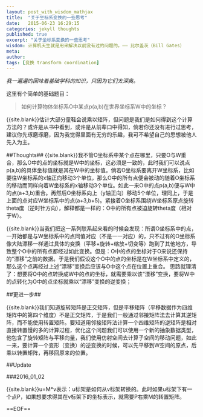 ```yaml
---
layout: post_with_wisdom_mathjax
title:  "关于坐标系变换的一些思考"
date:   2015-06-23 16:29:15
categories: jekyll thoughts
published: true
excerpt: "关于坐标系变换的一些思考"
wisdom: 计算机天生就是用来解决以前没有过的问题的。—— 比尔盖茨（Bill Gates）
meta: 
author: 
tags: [变换 transform coordination]
---
```


*我一遍遍的回味着基础学科的知识，只因为它们太深奥。*

这里有个简单的基础题目：

>如何计算物体坐标系O中某点p(a,b)在世界坐标系W中的坐标？

{{site.blank}}估计大部分童鞋会说乘以矩阵，但问题是我们是如何得到这个计算方法的？或许是从书中看到，或许是从前辈口中得知，倘若你还没有进行过思考，建议你先琢磨琢磨，因为我觉得里面有无穷的乐趣，我可不希望自己的思想被他人先入为主。

##Thoughts##
{{site.blank}}我不管O坐标系中某个点在哪里，只要O与W重合，那么O中的点的坐标就是W中的坐标，这必须是一致的，此时我们可以说点p(a,b)的具体坐标值就是其在W中的坐标值。倘若O坐标系要离开W坐标系，比如要往W坐标系的x轴正向移动3个单位，那么O中的所有点便会被动的随着O坐标系的移动而同样向着W坐标系的x轴移动3个单位。如此一来O中的点p(a,b)便与W中的点(a+3,b)重合。再然后O坐标系向上（y轴正向）移动5个单位，理同上，于是上面的点对应W坐标系中的点(a+3,b+5)。紧接着O坐标系围绕Ｗ坐标系原点旋转theta度（逆时针方向），解释都是一样的：O中的所有点被迫旋转theta度（相对于W）。

{{site.blank}}当我们把这一系列联系起来看的时候会发现：所谓O坐标系中的点，一开始都是与W坐标系中的点同值对应（不是一一对应）的，只不过有的O坐标系像大陆漂移一样通过具体的变换（平移+旋转+缩放+切变等）跑到了其他地方，导致整个O中的所有点都经过如此变换。但是：O中的点的坐标对于O来说还保持的“漂移”之前的数据。于是我们假设这个O中的点的坐标是在W坐标系中定义的，那么这个点再经过上述“漂移”变换后应该与O中这个点在位置上重合。
思路就理清了：想要将O中的点转换成W中的点的坐标，就需要乘以该“漂移”变换，要将W中的点转化为O中的点坐标就乘以“漂移”变换的逆变换；

##更进一步##

{{site.blank}}我们知道旋转矩阵是正交矩阵，但是平移矩阵（平移数据作为四维矩阵中的第四个维度）不是正交矩阵，于是我们一般通过邻接矩阵法去计算其逆矩阵，而不能使用转置矩阵。要知道用邻接矩阵法计算一个四维矩阵的逆矩阵是相对直接转置慢的多的计算过程，优化这个问题我们可以使用一个新的抽象数据类型，他包含了旋转矩阵与平移向量，我们使用仿射空间去计算子空间的移动问题，如此一来，要计算一个变形（变换）的逆变换的时候，可以先平移到W空间的原点，后乘以转置矩阵，再移回原来的位置。 

##Update

###2016_01_02

{{site.blank}}u=M\*v表示：u标架是如何从v标架转换的。此时如果u标架下有一个点P，如果想要求得其在v标架下的坐标表示，就需要P右乘M的转置矩阵。

==EOF==











